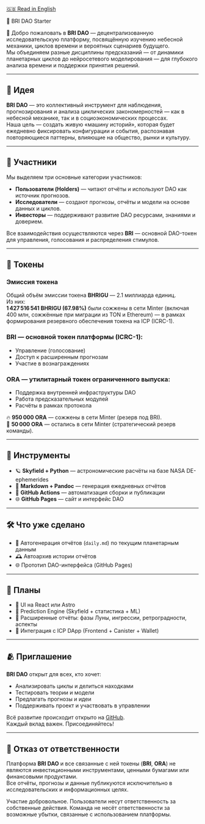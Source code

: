 [🇬🇧 Read in English](index.en.md)

🌌 BRI DAO Starter

🚀 Добро пожаловать в **BRI DAO** — децентрализованную исследовательскую платформу, посвящённую изучению небесной механики, циклов времени и вероятных сценариев будущего.  
Мы объединяем разные дисциплины предсказаний — от динамики планетарных циклов до нейросетевого моделирования — для глубокого анализа времени и поддержки принятия решений.

---

## 🌠 Идея

**BRI DAO** — это коллективный инструмент для наблюдения, прогнозирования и анализа циклических закономерностей — как в небесной механике, так и в социоэкономических процессах.  
Наша цель — создать живую «машину историй», которая будет ежедневно фиксировать конфигурации и события, распознавая повторяющиеся паттерны, влияющие на общество, рынки и культуру.

---

## 🧠 Участники

Мы выделяем три основные категории участников:

- **Пользователи (Holders)** — читают отчёты и используют DAO как источник прогнозов.  
- **Исследователи** — создают прогнозы, отчёты и модели на основе данных и циклов.  
- **Инвесторы** — поддерживают развитие DAO ресурсами, знаниями и доверием.

Все взаимодействия осуществляются через **BRI** — основной DAO-токен для управления, голосования и распределения стимулов.

---

## 💎 Токены

### **Эмиссия токена**
Общий объём эмиссии токена **BHRIGU** — 2.1 миллиарда единиц.  
Из них:  
**1 427 516 541 BHRIGU (67.98%)** были сожжены в сети Minter (включая 400 млн, сожжённые при миграции из TON и Ethereum) — в рамках формирования резервного обеспечения токена на ICP (ICRC-1).

### **BRI** — основной токен платформы (ICRC-1):
- Управление (голосование)  
- Доступ к расширенным прогнозам  
- Участие в вознаграждениях

### **ORA** — утилитарный токен ограниченного выпуска:
- Поддержка внутренней инфраструктуры DAO  
- Работа предсказательных модулей  
- Расчёты в рамках протокола

🔥 **950 000 ORA** — сожжены в сети Minter (резерв под BRI).  
💼 **50 000 ORA** — остались в сети Minter (стратегический резерв команды).

---

## 🧰 Инструменты

- 🪐 **Skyfield + Python** — астрономические расчёты на базе NASA DE-ephemerides  
- 📝 **Markdown + Pandoc** — генерация ежедневных отчётов  
- 🔄 **GitHub Actions** — автоматизация сборки и публикации  
- 🌐 **GitHub Pages** — сайт и интерфейс DAO

---

## 🛠️ Что уже сделано

- 📄 Автогенерация отчётов (`daily.md`) по текущим планетарным данным  
- 🕰️ Автоархив истории отчётов  
- 🌐 Прототип DAO-интерфейса (GitHub Pages)

---

## 📌 Планы

- 🔧 UI на React или Astro  
- 🤖 Prediction Engine (Skyfield + статистика + ML)  
- 🌙 Расширенные отчёты: фазы Луны, ингрессии, ретроградности, аспекты  
- 🔗 Интеграция с ICP DApp (Frontend + Canister + Wallet)

---

## 🫂 Приглашение

**BRI DAO** открыт для всех, кто хочет:

- Анализировать циклы и делиться находками  
- Тестировать теории и модели  
- Предлагать прогнозы и идеи  
- Поддерживать проект и участвовать в управлении  

Всё развитие происходит открыто на [GitHub](https://github.com/AiBhrigu/bri-dao-icp).  
Каждый вклад важен. Присоединяйтесь!

---

## 📜 Отказ от ответственности

Платформа **BRI DAO** и все связанные с ней токены (**BRI**, **ORA**) не являются инвестиционными инструментами, ценными бумагами или финансовыми продуктами.  
Все отчёты, прогнозы и данные публикуются исключительно в исследовательских и информационных целях.  

Участие добровольное. Пользователи несут ответственность за собственные действия. Команда не несёт ответственности за возможные убытки, связанные с использованием платформы.
